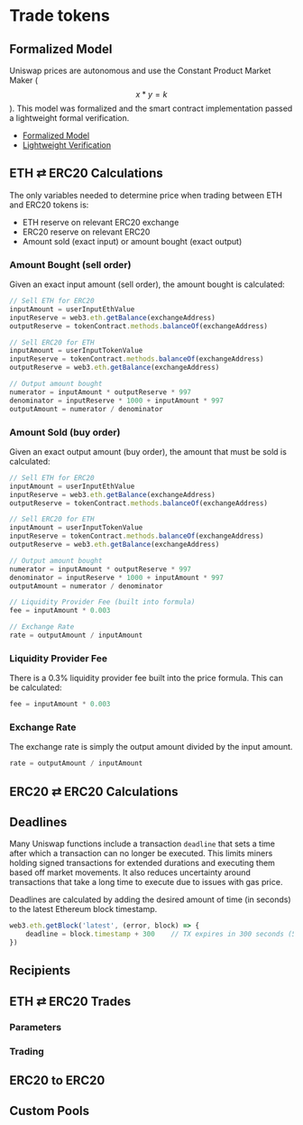 # Trade tokens

## Formalized Model

Uniswap prices are autonomous and use the Constant Product Market Maker \($$x * y = k$$\). This model was formalized and the smart contract implementation passed a lightweight formal verification.   

* [Formalized Model](https://github.com/runtimeverification/verified-smart-contracts/blob/uniswap/uniswap/x-y-k.pdf)
* [Lightweight Verification](https://github.com/runtimeverification/verified-smart-contracts/tree/uniswap/uniswap/results) 

## ETH ⇄ ERC20 Calculations

The only variables needed to determine price when trading between ETH and ERC20 tokens is:

* ETH reserve on relevant ERC20 exchange
* ERC20 reserve on relevant ERC20
* Amount sold \(exact input\) or amount bought \(exact output\)

### Amount Bought \(sell order\)

Given an exact input amount \(sell order\), the amount bought is calculated:

```javascript
// Sell ETH for ERC20
inputAmount = userInputEthValue
inputReserve = web3.eth.getBalance(exchangeAddress)
outputReserve = tokenContract.methods.balanceOf(exchangeAddress)

// Sell ERC20 for ETH
inputAmount = userInputTokenValue
inputReserve = tokenContract.methods.balanceOf(exchangeAddress)
outputReserve = web3.eth.getBalance(exchangeAddress)

// Output amount bought 
numerator = inputAmount * outputReserve * 997
denominator = inputReserve * 1000 + inputAmount * 997
outputAmount = numerator / denominator
```

### Amount Sold \(buy order\)

Given an exact output amount \(buy order\), the amount that must be sold is calculated:

```javascript
// Sell ETH for ERC20
inputAmount = userInputEthValue
inputReserve = web3.eth.getBalance(exchangeAddress)
outputReserve = tokenContract.methods.balanceOf(exchangeAddress)

// Sell ERC20 for ETH
inputAmount = userInputTokenValue
inputReserve = tokenContract.methods.balanceOf(exchangeAddress)
outputReserve = web3.eth.getBalance(exchangeAddress)

// Output amount bought 
numerator = inputAmount * outputReserve * 997
denominator = inputReserve * 1000 + inputAmount * 997
outputAmount = numerator / denominator

// Liquidity Provider Fee (built into formula)
fee = inputAmount * 0.003

// Exchange Rate
rate = outputAmount / inputAmount
```

### Liquidity Provider Fee

There is a 0.3% liquidity provider fee built into the price formula. This can be calculated:   

```javascript
fee = inputAmount * 0.003
```

### Exchange Rate

The exchange rate is simply the output amount divided by the input amount.

```javascript
rate = outputAmount / inputAmount
```

## ERC20 ⇄ ERC20 Calculations



## Deadlines

Many Uniswap functions include a transaction `deadline` that sets a time after which a transaction can no longer be executed. This limits miners  holding signed transactions for extended durations and executing them based off market movements. It also reduces uncertainty around transactions that take a long time to execute due to issues with gas price. 

Deadlines are calculated by adding the desired amount of time \(in seconds\) to the latest Ethereum block timestamp. 

```javascript
web3.eth.getBlock('latest', (error, block) => {
    deadline = block.timestamp + 300    // TX expires in 300 seconds (5 minutes)  
})
```



## Recipients



## ETH ⇄ ERC20 Trades

### Parameters



### Trading 



## ERC20 to ERC20





## Custom Pools

